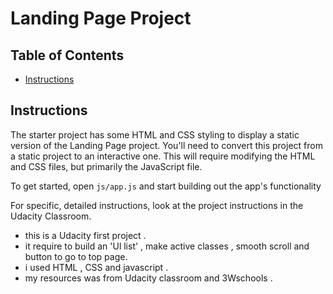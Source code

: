 # Landing Page Project

## Table of Contents

* [Instructions](#instructions)

## Instructions

The starter project has some HTML and CSS styling to display a static version of the Landing Page project. You'll need to convert this project from a static project to an interactive one. This will require modifying the HTML and CSS files, but primarily the JavaScript file.

To get started, open `js/app.js` and start building out the app's functionality

For specific, detailed instructions, look at the project instructions in the Udacity Classroom.


- this is a Udacity first project .
- it require to build an 'Ul list' , make active classes , smooth scroll and button to go to top page.
- i used HTML , CSS and javascript .
- my resources was from Udacity classroom and 3Wschools .


